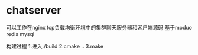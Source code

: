 # chatserver
可以工作在nginx tcp负载均衡环境中的集群聊天服务器和客户端源码 基于moduo  redis  mysql

构建过程
1.进入./build
2.cmake ..
3.make
